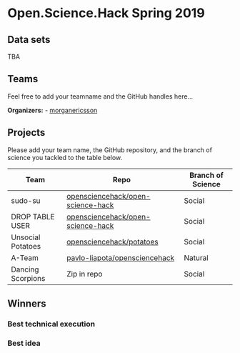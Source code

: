 # Open.Science.Hack Spring 2019

## Data sets

TBA

## Teams

Feel free to add your teamname and the GitHub handles here...

**Organizers:** - [morganericsson](https://github.com/morganericsson)

## Projects

Please add your team name, the GitHub repository, and the branch of science you tackled to the table below.

| Team        | Repo                                                                                            | Branch of Science |
| ----------- | ----------------------------------------------------------------------------------------------- | ----------------- |
| sudo-su     | [opensciencehack/open-science-hack](https://github.com/aperkaz/open-science-hack)               | Social            |
| DROP TABLE USER     | [opensciencehack/open-science-hack](https://github.com/Shimiri/OpenScienceHack)         | Social            |
| Unsocial Potatoes | [opensciencehack/potatoes](https://github.com/opensciencehack/potatoes)                   | Social |
| A-Team      | [pavlo-liapota/opensciencehack](https://github.com/pavlo-liapota/opensciencehack)               | Natural           |
| Dancing Scorpions | Zip in repo | Social |

## Winners

### Best technical execution

### Best idea

